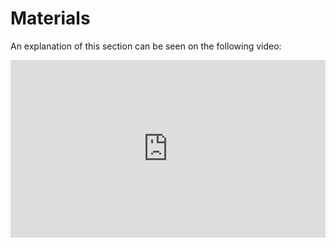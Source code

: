 # Materials

An explanation of this section can be seen on the following video:

<div style="padding:56.25% 0 0 0;position:relative;"><iframe src="https://player.vimeo.com/video/398809704" style="position:absolute;top:0;left:0;width:100%;height:100%;" frameborder="0" allow="autoplay; fullscreen" allowfullscreen></iframe></div><script src="https://player.vimeo.com/api/player.js"></script>